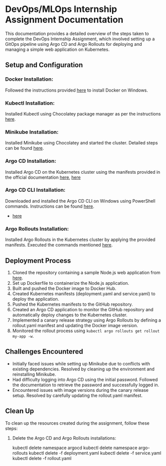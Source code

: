 # DevOps/MLOps Internship Assignment Documentation

This documentation provides a detailed overview of the steps taken to complete the DevOps Internship Assignment, which involved setting up a GitOps pipeline using Argo CD and Argo Rollouts for deploying and managing a simple web application on Kubernetes.

## Setup and Configuration

### Docker Installation:
Followed the instructions provided [here](https://tecadmin.net/installing-docker-on-windows/) to install Docker on Windows.

### Kubectl Installation:
Installed Kubectl using Chocolatey package manager as per the instructions [here](https://kubernetes.io/docs/tasks/tools/install-kubectl-windows/#install-nonstandard-package-tools).

### Minikube Installation:
Installed Minikube using Chocolatey and started the cluster. Detailed steps can be found [here](https://minikube.sigs.k8s.io/docs/start/).

### Argo CD Installation:
Installed Argo CD on the Kubernetes cluster using the manifests provided in the official documentation [here](https://argo-cd.readthedocs.io/en/stable/getting_started/#1-install-argo-cd), [here](https://youtu.be/ZXOwXi_SG0A?si=hURurkh3NkQtOyav)

### Argo CD CLI Installation:
Downloaded and installed the Argo CD CLI on Windows using PowerShell commands. Instructions can be found [here](https://argo-cd.readthedocs.io/en/stable/cli_installation/).
- [here](https://youtu.be/35Qimb_AZ8U?si=Lbv-SZ5JUffBBbkM)

### Argo Rollouts Installation:
Installed Argo Rollouts in the Kubernetes cluster by applying the provided manifests. Executed the commands mentioned [here](https://github.com/argoproj/argo-rollouts#installation).

## Deployment Process

1. Cloned the repository containing a sample Node.js web application from [here](https://github.com/heroku/node-js-sample.git).
2. Set up Dockerfile to containerize the Node.js application.
3. Built and pushed the Docker image to Docker Hub.
4. Created Kubernetes manifests (deployment.yaml and service.yaml) to deploy the application.
5. Pushed the Kubernetes manifests to the GitHub repository.
6. Created an Argo CD application to monitor the GitHub repository and automatically deploy changes to the Kubernetes cluster.
7. Implemented a canary release strategy using Argo Rollouts by defining a rollout.yaml manifest and updating the Docker image version.
8. Monitored the rollout process using `kubectl argo rollouts get rollout my-app -w`.

## Challenges Encountered

- Initially faced issues while setting up Minikube due to conflicts with existing dependencies. Resolved by cleaning up the environment and reinstalling Minikube.
- Had difficulty logging into Argo CD using the initial password. Followed the documentation to retrieve the password and successfully logged in.
- Encountered issues with image versions during the canary release setup. Resolved by carefully updating the rollout.yaml manifest.

## Clean Up

To clean up the resources created during the assignment, follow these steps:
1. Delete the Argo CD and Argo Rollouts installations:
   
   kubectl delete namespace argocd
   kubectl delete namespace argo-rollouts
   kubectl delete -f deployment.yaml
   kubectl delete -f service.yaml
   kubectl delete -f rollout.yaml
